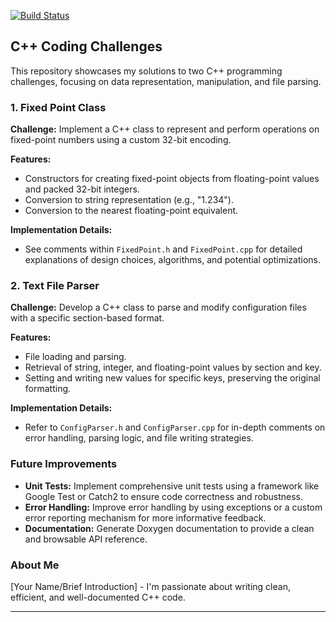 [![Build Status](https://travis-ci.com/tomb7890/talpc.svg?branch=master)](https://travis-ci.com/tomb7890/talpc) 


## C++ Coding Challenges

This repository showcases my solutions to two C++ programming challenges, focusing on data representation, manipulation, and file parsing. 

### 1. Fixed Point Class

**Challenge:** Implement a C++ class to represent and perform operations on fixed-point numbers using a custom 32-bit encoding.

**Features:**

- Constructors for creating fixed-point objects from floating-point values and packed 32-bit integers.
- Conversion to string representation (e.g., "1.234").
- Conversion to the nearest floating-point equivalent.

**Implementation Details:** 
- See comments within `FixedPoint.h` and `FixedPoint.cpp` for detailed explanations of design choices, algorithms, and potential optimizations.

### 2. Text File Parser

**Challenge:** Develop a C++ class to parse and modify configuration files with a specific section-based format.

**Features:**

- File loading and parsing.
- Retrieval of string, integer, and floating-point values by section and key.
- Setting and writing new values for specific keys, preserving the original formatting.

**Implementation Details:**
- Refer to `ConfigParser.h` and `ConfigParser.cpp` for in-depth comments on error handling, parsing logic, and file writing strategies.

###  Future Improvements

- **Unit Tests:** Implement comprehensive unit tests using a framework like Google Test or Catch2 to ensure code correctness and robustness.
- **Error Handling:** Improve error handling by using exceptions or a custom error reporting mechanism for more informative feedback.
- **Documentation:** Generate Doxygen documentation to provide a clean and browsable API reference.

###  About Me

[Your Name/Brief Introduction] - I'm passionate about writing clean, efficient, and well-documented C++ code.  

---
